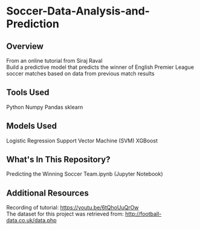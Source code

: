 # Soccer-Data-Analysis-and-Prediction

## Overview
From an online tutorial from Siraj Raval <br>
Build a predictive model that predicts the winner of English Premier League soccer matches based on data from previous match results

## Tools Used
Python
Numpy
Pandas
sklearn

## Models Used
Logistic Regression
Support Vector Machine (SVM)
XGBoost

## What's In This Repository?
Predicting the Winning Soccer Team.ipynb (Jupyter Notebook)

## Additional Resources
Recording of tutorial: https://youtu.be/6tQhoUuQrOw <br>
The dataset for this project was retrieved from: http://football-data.co.uk/data.php
